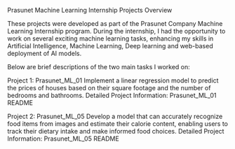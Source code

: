Prasunet Machine Learning Internship Projects Overview

These projects were developed as part of the Prasunet Company Machine Learning Internship program. During the internship, I had the opportunity to work on several exciting machine learning tasks, enhancing my skills in Artificial Intelligence, Machine Learning, Deep learning and web-based deployment of AI models.

Below are brief descriptions of the two main tasks I worked on:

Project 1: Prasunet_ML_01
Implement a linear regression model to predict the prices of houses based on their square footage and the number of bedrooms and bathrooms.
Detailed Project Information: Prasunet_ML_01 README

Project 2: Prasunet_ML_05
Develop a model that can accurately recognize food items from images and estimate their calorie content, enabling users to track their dietary intake and make informed food choices.
Detailed Project Information: Prasunet_ML_05 README
